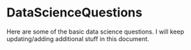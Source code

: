# DataScienceQuestions
Here are some of the basic data science questions. I will keep updating/adding additional stuff in this document.
